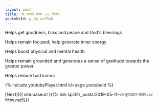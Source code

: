 ```yaml
---
layout: post
title: ওম ক্ষেত্রায় নামায ১০৮ টাইমস
youtubeId: p_Dy_ao75uk
---
```

 
 
Helps get goodness, bliss and peace and God's blessings
 
Helps remain focused, help generate inner energy 
 
Helps boost physical and mental health 
 
Helps remain grounded and generates a sense of gratitude towards the greater power 
 
Helps reduce bad karma
 
 
 
 


{% include youtubePlayer.html id=page.youtubeId %}
 
[Next]({{ site.baseurl }}{% link  split2/_posts/2019-05-11-ওম ভূতাত্মানে নামায ১০৮ টাইমস.md%})
 
